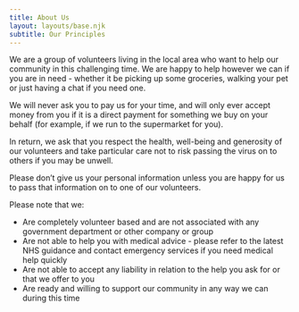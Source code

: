 ```yaml
---
title: About Us
layout: layouts/base.njk
subtitle: Our Principles
---
```


We are a group of volunteers living in the local area who want to help our community in this challenging time. We are happy to help however we can if you are in need - whether it be picking up some groceries, walking your pet or just having a chat if you need one.

We will never ask you to pay us for your time, and will only ever accept money from you if it is a direct payment for something we buy on your behalf (for example, if we run to the supermarket for you).

In return, we ask that you respect the health, well-being and generosity of our volunteers and take particular care not to risk passing the virus on to others if you may be unwell. 

Please don’t give us your personal information unless you are happy for us to pass that information on to one of our volunteers.

Please note that we:
- Are completely volunteer based and are not associated with any government department or other company or group 
- Are not able to help you with medical advice - please refer to the latest NHS guidance and contact emergency services if you need medical help quickly
- Are not able to accept any liability in relation to the help you ask for or that we offer to you
- Are ready and willing to support our community in any way we can during this time